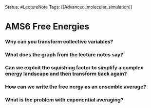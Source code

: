 Status: #LectureNote
Tags: [[Advanced_molecular_simulation]]

# AMS6 Free Energies

### Why can you transform collective variables?

### What does the graph from the lecture notes say?

### Can we exploit the squishing factor to simplify a complex  energy landscape and then transform back again?

### How can we write the free nergy as an ensemble average?

### What is the problem with exponential averaging?
